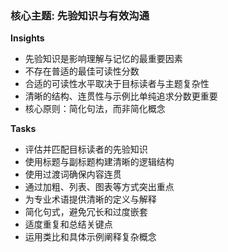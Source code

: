 ### **核心主题: 先验知识与有效沟通**

**Insights**
- 先验知识是影响理解与记忆的最重要因素
- 不存在普适的最佳可读性分数
- 合适的可读性水平取决于目标读者与主题复杂性
- 清晰的结构、连贯性与示例比单纯追求分数更重要
- 核心原则：简化句法，而非简化概念

**Tasks**
* 评估并匹配目标读者的先验知识
* 使用标题与副标题构建清晰的逻辑结构
* 使用过渡词确保内容连贯
* 通过加粗、列表、图表等方式突出重点
* 为专业术语提供清晰的定义与解释
* 简化句式，避免冗长和过度嵌套
* 适度重复和总结关键点
* 运用类比和具体示例阐释复杂概念